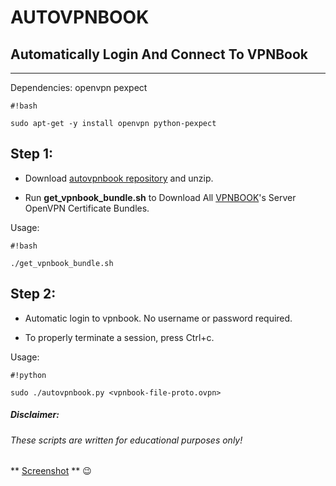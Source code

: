 # AUTOVPNBOOK #
## Automatically Login And Connect To VPNBook ##
***



Dependencies:
openvpn pexpect
```
#!bash

sudo apt-get -y install openvpn python-pexpect
```


## Step 1: ##
* Download [autovpnbook repository](https://bitbucket.org/ruped24/autovpnbook/get/ef6d6d71b217.zip) and unzip.

* Run **get_vpnbook_bundle.sh** to Download All [VPNBOOK](https://www.vpnbook.com/freevpn)'s Server OpenVPN Certificate Bundles.
 
 

Usage: 
```
#!bash

./get_vpnbook_bundle.sh
```


## Step 2: ##
* Automatic login to vpnbook. No username or password required.

* To properly terminate a session, press Ctrl+c.


Usage: 
```
#!python

sudo ./autovpnbook.py <vpnbook-file-proto.ovpn>
```

##### Disclaimer: ######

###### These scripts are written for educational purposes only!

** [Screenshot](https://drive.google.com/open?id=0B79r4wTVj-CZMlBhTnRwTUxUdDA) ** :wink:
